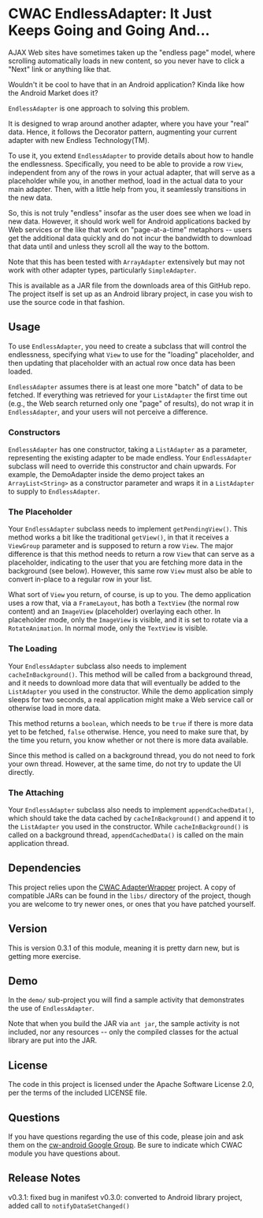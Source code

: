 CWAC EndlessAdapter: It Just Keeps Going and Going And...
=========================================================

AJAX Web sites have sometimes taken up the "endless page"
model, where scrolling automatically loads in new content,
so you never have to click a "Next" link or anything like that.

Wouldn't it be cool to have that in an Android application?
Kinda like how the Android Market does it?

`EndlessAdapter` is one approach to solving this problem.

It is designed to wrap around another adapter, where you have
your "real" data. Hence, it follows the Decorator pattern,
augmenting your current adapter with new Endless Technology(TM).

To use it, you extend `EndlessAdapter` to provide details about
how to handle the endlessness. Specifically, you need to be
able to provide a row `View`, independent from any of the rows
in your actual adapter, that will serve as a placeholder
while you, in another method, load in the actual data to
your main adapter. Then, with a little help from you, it
seamlessly transitions in the new data.

So, this is not truly "endless" insofar as the user does see
when we load in new data. However, it should work well for
Android applications backed by Web services or the like
that work on "page-at-a-time" metaphors -- users get the
additional data quickly and do not incur the bandwidth to
download that data until and unless they scroll all the
way to the bottom.

Note that this has been tested with `ArrayAdapter` extensively
but may not work with other adapter types, particularly
`SimpleAdapter`.

This is available as a JAR file from the downloads area of this GitHub repo.
The project itself is set up as an Android library project,
in case you wish to use the source code in that fashion.

Usage
-----
To use `EndlessAdapter`, you need to create a subclass that
will control the endlessness, specifying what `View` to use
for the "loading" placeholder, and then updating that placeholder
with an actual row once data has been loaded.

`EndlessAdapter` assumes there is at least one more "batch" of
data to be fetched. If everything was retrieved for your
`ListAdapter` the first time out (e.g., the Web search returned
only one "page" of results), do not wrap it in `EndlessAdapter`,
and your users will not perceive a difference.

### Constructors

`EndlessAdapter` has one constructor, taking a `ListAdapter` as
a parameter, representing the existing adapter to be made
endless. Your `EndlessAdapter` subclass will need to override
this constructor and chain upwards. For example, the DemoAdapter
inside the demo project takes an `ArrayList<String>` as a
constructor parameter and wraps it in a `ListAdapter` to supply
to `EndlessAdapter`.

### The Placeholder

Your `EndlessAdapter` subclass needs to implement `getPendingView()`.
This method works a bit like the traditional `getView()`, in that
it receives a `ViewGroup` parameter and is supposed to return a
row `View`. The major difference is that this method needs to
return a row `View` that can serve as a placeholder, indicating
to the user that you are fetching more data in the background
(see below). However, this same row `View` must also be able to
convert in-place to a regular row in your list.

What sort of `View` you return, of course, is up to you. The
demo application uses a row that, via a `FrameLayout`, has both
a `TextView` (the normal row content) and an `ImageView` (placeholder)
overlaying each other. In placeholder mode, only the `ImageView`
is visible, and it is set to rotate via a `RotateAnimation`. In
normal mode, only the `TextView` is visible.

### The Loading

Your `EndlessAdapter` subclass also needs to implement `cacheInBackground()`.
This method will be called from a background thread, and it needs
to download more data that will eventually be added to the `ListAdapter`
you used in the constructor.
While the demo application simply sleeps for two seconds, a real
application might make a Web service call or otherwise load in
more data.

This method returns a `boolean`, which needs to be `true` if there
is more data yet to be fetched, `false` otherwise. Hence, you need
to make sure that, by the time you return, you know whether or
not there is more data available.

Since this method is called on a background thread, you do not
need to fork your own thread. However, at the same time, do not
try to update the UI directly.

### The Attaching

Your `EndlessAdapter` subclass also needs to implement `appendCachedData()`,
which should take the data cached by `cacheInBackground()` and append
it to the `ListAdapter` you used in the constructor. While
`cacheInBackground()` is called on a background thread,
`appendCachedData()` is called on the main application thread.

Dependencies
------------
This project relies upon the [CWAC AdapterWrapper][adapter] project.
A copy of compatible JARs can be found in the `libs/` directory
of the project, though you are welcome to try newer ones, or
ones that you have patched yourself.

Version
-------
This is version 0.3.1 of this module, meaning it is pretty darn
new, but is getting more exercise.

Demo
----
In the `demo/` sub-project you will find
a sample activity that demonstrates the use of `EndlessAdapter`.

Note that when you build the JAR via `ant jar`, the sample
activity is not included, nor any resources -- only the
compiled classes for the actual library are put into the JAR.

License
-------
The code in this project is licensed under the Apache
Software License 2.0, per the terms of the included LICENSE
file.

Questions
---------
If you have questions regarding the use of this code, please
join and ask them on the [cw-android Google Group][gg]. Be sure to
indicate which CWAC module you have questions about.

Release Notes
-------------
v0.3.1: fixed bug in manifest
v0.3.0: converted to Android library project, added call to `notifyDataSetChanged()`

[gg]: http://groups.google.com/group/cw-android
[adapter]: http://github.com/commonsguy/cwac-adapter/tree/master

